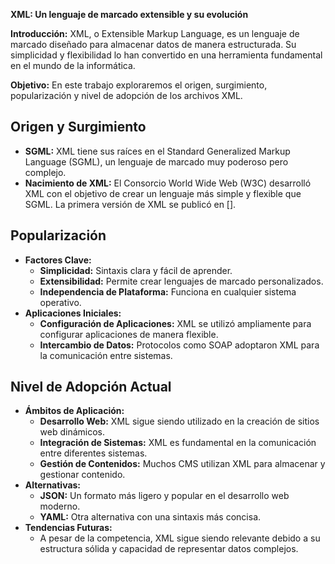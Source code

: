 **XML: Un lenguaje de marcado extensible y su evolución**

**Introducción:** XML, o Extensible Markup Language, es un lenguaje de marcado diseñado para almacenar datos de manera estructurada. Su simplicidad y flexibilidad lo han convertido en una herramienta fundamental en el mundo de la informática.

**Objetivo:** En este trabajo exploraremos el origen, surgimiento, popularización y nivel de adopción de los archivos XML.

## Origen y Surgimiento

* **SGML:** XML tiene sus raíces en el Standard Generalized Markup Language (SGML), un lenguaje de marcado muy poderoso pero complejo.
* **Nacimiento de XML:** El Consorcio World Wide Web (W3C) desarrolló XML con el objetivo de crear un lenguaje más simple y flexible que SGML. La primera versión de XML se publicó en [].

## Popularización

* **Factores Clave:**
    * **Simplicidad:** Sintaxis clara y fácil de aprender.
    * **Extensibilidad:** Permite crear lenguajes de marcado personalizados.
    * **Independencia de Plataforma:** Funciona en cualquier sistema operativo.
* **Aplicaciones Iniciales:**
    * **Configuración de Aplicaciones:** XML se utilizó ampliamente para configurar aplicaciones de manera flexible.
    * **Intercambio de Datos:** Protocolos como SOAP adoptaron XML para la comunicación entre sistemas.

## Nivel de Adopción Actual

* **Ámbitos de Aplicación:**
    * **Desarrollo Web:** XML sigue siendo utilizado en la creación de sitios web dinámicos.
    * **Integración de Sistemas:** XML es fundamental en la comunicación entre diferentes sistemas.
    * **Gestión de Contenidos:** Muchos CMS utilizan XML para almacenar y gestionar contenido.
* **Alternativas:**
    * **JSON:** Un formato más ligero y popular en el desarrollo web moderno.
    * **YAML:** Otra alternativa con una sintaxis más concisa.
* **Tendencias Futuras:**
    * A pesar de la competencia, XML sigue siendo relevante debido a su estructura sólida y capacidad de representar datos complejos.



